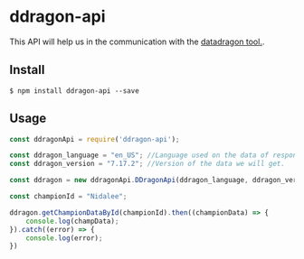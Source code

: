 # ddragon-api

This API will help us in the communication with the [datadragon tool.](http://ddragon.leagueoflegends.com/tool/).

## Install
```
$ npm install ddragon-api --save
```


## Usage
```javascript
const ddragonApi = require('ddragon-api');

const ddragon_language = "en_US"; //Language used on the data of responses.
const ddragon_version = "7.17.2"; //Version of the data we will get.

const ddragon = new ddragonApi.DDragonApi(ddragon_language, ddragon_version);

const championId = "Nidalee";

ddragon.getChampionDataById(championId).then((championData) => {
    console.log(champData);
}).catch((error) => {
    console.log(error);
})
```